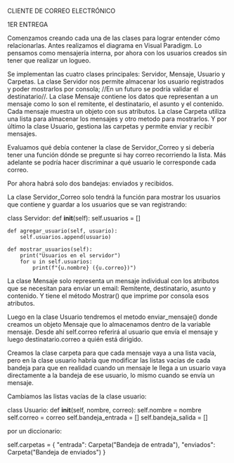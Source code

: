 CLIENTE DE CORREO ELECTRÓNICO

1ER ENTREGA

Comenzamos creando cada una de las clases para lograr entender cómo relacionarlas. Antes realizamos el diagrama en Visual Paradigm. Lo pensamos como mensajería interna, por ahora con los usuarios creados sin tener que realizar un logueo.

Se implementan las cuatro clases principales: Servidor, Mensaje, Usuario y Carpetas. La clase Servidor nos permite almacenar los usuario registrados y poder mostrarlos por consola; //En un futuro se podría validar el destinatario//. La clase Mensaje contiene los datos que representan a un mensaje como lo son el remitente, el destinatario, el asunto y el contenido. Cada mensaje muestra un objeto con sus atributos. La clase Carpeta utiliza una lista para almacenar los mensajes y otro metodo para mostrarlos. Y por último la clase Usuario, gestiona las carpetas y permite enviar y recibir mensajes.

Evaluamos qué debía contener la clase de Servidor_Correo y si debería tener una función dónde se pregunte si hay correo recorriendo la lista. Más adelante se podría hacer discriminar a qué usuario le corresponde cada correo.

Por ahora habrá solo dos bandejas: enviados y recibidos.

La clase Servidor_Correo solo tendrá la función para mostrar los usuarios que contiene y guardar a los usuarios que se van registrando:

class Servidor:
def **init**(self):
self.usuarios = []

    def agregar_usuario(self, usuario):
        self.usuarios.append(usuario)

    def mostrar_usuarios(self):
        print("Usuarios en el servidor")
        for u in self.usuarios:
            print(f"{u.nombre} ({u.correo})")

La clase Mensaje solo representa un mensaje individual con los atributos que se necesitan para enviar un email: Remitente, destinatario, asunto y contenido. Y tiene el método Mostrar() que imprime por consola esos atributos.

Luego en la clase Usuario tendremos el metodo enviar_mensaje() donde creamos un objeto Mensaje que lo almacenamos dentro de la variable mensaje. Desde ahí self.correo referirá al usuario que envía el mensaje y luego destinatario.correo a quién está dirigido.

Creamos la clase carpeta para que cada mensaje vaya a una lista vacía, pero en la clase usuario habría que modificar las listas vacías de cada bandeja para que en realidad cuando un mensaje le llega a un usuario vaya directamente a la bandeja de ese usuario, lo mismo cuando se envía un mensaje.

Cambiamos las listas vacías de la clase usuario:

class Usuario:
def **init**(self, nombre, correo):
self.nombre = nombre
self.correo = correo
self.bandeja_entrada = []
self.bandeja_salida = []

por un diccionario:

self.carpetas = {
"entrada": Carpeta("Bandeja de entrada"),
"enviados": Carpeta("Bandeja de enviados")
}
